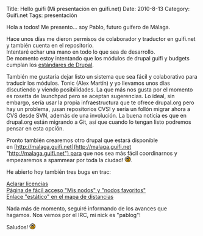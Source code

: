 Title: Hello guifi (Mi presentación en guifi.net)
Date: 2010-8-13
Category: Guifi.net
Tags: presentación

Hola a todos! Me presento... soy Pablo, futuro guifero de Málaga.

Hace unos días me dieron permisos de colaborador y traductor en guifi.net y también cuenta en el repositorio.  
Intentaré echar una mano en todo lo que sea de desarrollo.   
De momento estoy intentando que los módulos de drupal guifi y budgets cumplan los [estándares de Drupal](https://www.drupal.org/coding-standards).

También me gustaría dejar listo un sistema que sea fácil y colaborativo para traducir los módulos. Tonic (Alex Martín) y yo llevamos unos
días discutiendo y viendo posibilidades. La que más nos gusta por el momento es rosetta de launchpad pero se aceptan sugerencias. Lo ideal,
sin embargo, sería usar la propia infraestructura que te ofrece drupal.org pero hay un problema, ¡usan repositorios CVS! y sería un follón
migrar ahora a CVS desde SVN, además de una involución. La buena noticia es que en drupal.org están migrando a Git, así que cuando lo tengan
listo podremos pensar en esta opción.

Pronto también crearemos otro drupal que estará disponible
en [http://malaga.guifi.net](http://malaga.guifi.net "http://malaga.guifi.net") para que nos sea más fácil coordinarnos y empezaremos a
spammear por toda la ciudad! ![Smiling](/img/smileys/smile.png "Smiling").

He abierto hoy también tres bugs en trac:

[Aclarar licencias](http://trac.guifi.net/trac/ticket/67)  
 [Página de fácil acceso "Mis nodos" y "nodos favoritos"](http://trac.guifi.net/trac/ticket/65)  
 [Enlace "estático" en el mapa de distancias](http://trac.guifi.net/trac/ticket/66)

Nada más de momento, seguiré informando de los avances que hagamos. Nos vemos por el IRC, mi nick es "pablog"!

Saludos! ![Smiling](/img/smileys/smile.png "Smiling")

